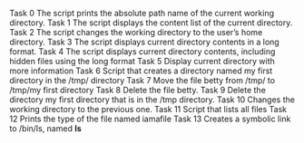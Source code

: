 Task 0 The script prints the absolute path name of the current working directory.
Task 1 The script displays the content list of the current directory.
Task 2 The script changes the working directory to the user’s home directory.
Task 3 The script displays current directory contents in a long format.
Task 4 The script displays current directory contents, including hidden files using the long format
Task 5 Display current directory with more information
Task 6 Script that creates a directory named my first directory in the /tmp/ directory
Task 7 Move the file betty from /tmp/ to /tmp/my first directory
Task 8 Delete the file betty.
Task 9 Delete the directory my first directory that is in the /tmp directory.
Task 10 Changes the working directory to the previous one.
Task 11 Script that lists all files
Task 12 Prints the type of the file named iamafile
Task 13 Creates a symbolic link to /bin/ls, named __ls__






